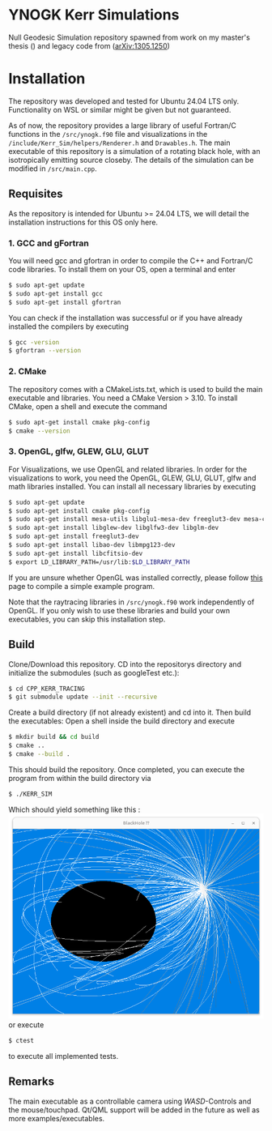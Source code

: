 # YNOGK Kerr Simulations

Null Geodesic Simulation repository spawned from work on my master's thesis () and legacy code from ([arXiv:1305.1250](https://arxiv.org/abs/1305.1250))

# Installation
The repository was developed and tested for Ubuntu 24.04 LTS only. Functionality on WSL or similar might be given but not guaranteed.

As of now, the repository provides a large library of useful Fortran/C functions in the `/src/ynogk.f90` file and visualizations in the `/include/Kerr_Sim/helpers/Renderer.h` and `Drawables.h`. The main executable of this repository is a simulation of a rotating black hole, with an isotropically emitting source closeby. The details of the simulation can be modified in `/src/main.cpp`.

## Requisites
As the repository is intended for Ubuntu >= 24.04 LTS, we will detail the installation instructions for this OS only here.
### 1. GCC and gFortran
You will need gcc and gfortran in order to compile the C++ and Fortran/C code libraries. To install them on your OS, open a terminal and enter
```bash
$ sudo apt-get update
$ sudo apt-get install gcc
$ sudo apt-get install gfortran
```

You can check if the installation was successful or if you have already installed the compilers by executing 
```bash
$ gcc -version
$ gfortran --version
```

### 2. CMake
The repository comes with a CMakeLists.txt, which is used to build the main executable and libraries. You need a CMake Version > 3.10. To install CMake, open a shell and execute the command
```bash
$ sudo apt-get install cmake pkg-config
$ cmake --version
```

### 3. OpenGL, glfw, GLEW, GLU, GLUT
For Visualizations, we use OpenGL and related libraries. In order for the visualizations to work, you need the OpenGL, GLEW, GLU, GLUT, glfw and math libraries installed. You can install all necessary libraries by executing
```bash
$ sudo apt-get update
$ sudo apt-get install cmake pkg-config
$ sudo apt-get install mesa-utils libglu1-mesa-dev freeglut3-dev mesa-common-dev
$ sudo apt-get install libglew-dev libglfw3-dev libglm-dev
$ sudo apt-get install freeglut3-dev
$ sudo apt-get install libao-dev libmpg123-dev
$ sudo apt-get install libcfitsio-dev
$ export LD_LIBRARY_PATH=/usr/lib:$LD_LIBRARY_PATH
```

If you are unsure whether OpenGL was installed correctly, please follow [this](https://medium.com/geekculture/a-beginners-guide-to-setup-opengl-in-linux-debian-2bfe02ccd1e) page to compile a simple example program.

Note that the raytracing libraries in `/src/ynogk.f90` work independently of OpenGL. If you only wish to use these libraries and build your own executables, you can skip this installation step.

## Build

Clone/Download this repository. CD into the repositorys directory and initialize the submodules (such as googleTest etc.):
```bash
$ cd CPP_KERR_TRACING
$ git submodule update --init --recursive
```

Create a build directory (if not already existent) and cd into it. Then build the executables:
Open a shell inside the build directory and execute
```bash
$ mkdir build && cd build
$ cmake ..
$ cmake --build .
```

This should build the repository. Once completed, you can execute the program from within the build directory via
```bash
$ ./KERR_SIM
```
Which should yield something like this :<img src="./Screenshots/Simulation.png">
or execute
```bash
$ ctest
```
to execute all implemented tests.

## Remarks
The main executable as a controllable camera using _WASD_-Controls and the mouse/touchpad. Qt/QML support will be added in the future as well as more examples/executables.
